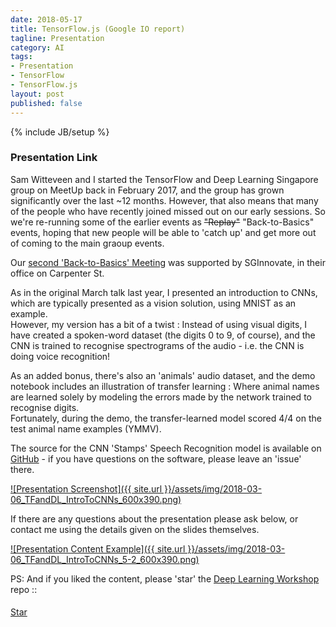```yaml
---
date: 2018-05-17
title: TensorFlow.js (Google IO report)
tagline: Presentation
category: AI
tags:
- Presentation
- TensorFlow
- TensorFlow.js
layout: post
published: false
---
```

{% include JB/setup %}



### Presentation Link

Sam Witteveen and I started the TensorFlow and Deep Learning Singapore group on MeetUp back in February 2017, 
and the group has grown significantly over the last ~12 months.  However, that also means that
many of the people who have recently joined missed out on our early sessions.  So we're re-running
some of the earlier events as <strike>"Replay"</strike> "Back-to-Basics" events, 
hoping that new people will be able to 'catch up' and get more out of coming to the main graoup events.  

Our [second 'Back-to-Basics' Meeting](https://www.sginnovate.com/events/deep-learning-and-tensorflow-back-basics-cnns) 
was supported by SGInnovate, in their office on Carpenter St.

As in the original March talk last year, I presented an introduction to CNNs, 
which are typically presented as a vision solution, using MNIST as an example.  
However, my version has a bit of a twist : Instead of using visual digits,
I have created a spoken-word dataset (the digits 0 to 9, of course), and the
CNN is trained to recognise spectrograms of the audio - i.e. the CNN is doing voice recognition!

As an added bonus, there's also an 'animals' audio dataset, and the demo notebook
includes an illustration of transfer learning : Where animal names are learned 
solely by modeling the errors made by the network trained to recognise digits.  
Fortunately, during the demo, the transfer-learned model scored 4/4 on the test animal name examples (YMMV).

The source for the CNN 'Stamps' Speech Recognition model is available on 
<a href="https://github.com/mdda/deep-learning-workshop" target="_blank">GitHub</a> - if 
you have questions on the software, please leave an 'issue' there.


<a href="http://redcatlabs.com/2018-03-06_TFandDL_IntroToCNNs/" target="_blank">
![Presentation Screenshot]({{ site.url }}/assets/img/2018-03-06_TFandDL_IntroToCNNs_600x390.png)
</a>

If there are any questions about the presentation please ask below, 
or contact me using the details given on the slides themselves.

<a href="http://redcatlabs.com/2018-03-06_TFandDL_IntroToCNNs/#/5/2" target="_blank">
![Presentation Content Example]({{ site.url }}/assets/img/2018-03-06_TFandDL_IntroToCNNs_5-2_600x390.png)
</a>



PS:  And if you liked the content, please 'star' the <a href="https://github.com/mdda/deep-learning-workshop" target="_blank">Deep Learning Workshop</a> repo ::
<!-- From :: https://buttons.github.io/ -->
<!-- Place this tag where you want the button to render. -->
<span style="position:relative;top:5px;">
<a aria-label="Star mdda/deep-learning-workshop on GitHub" data-count-aria-label="# stargazers on GitHub" data-count-api="/repos/mdda/deep-learning-workshop#stargazers_count" data-count-href="/mdda/deep-learning-workshop/stargazers" data-icon="octicon-star" href="https://github.com/mdda/deep-learning-workshop" class="github-button">Star</a>
<!-- Place this tag right after the last button or just before your close body tag. -->
<script async defer id="github-bjs" src="https://buttons.github.io/buttons.js"></script>
</span>

